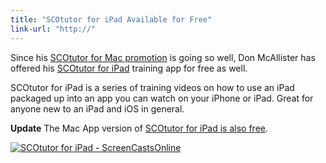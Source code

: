 ```yaml
---
title: "SCOtutor for iPad Available for Free"
link-url: "http://"
---
```

<p>Since his <a href="https://chrisenns.com/2012/04/scotutor-for-mac-for-free/">SCOtutor for Mac promotion</a> is going so well, Don McAllister has offered his <a href="http://click.linksynergy.com/fs-bin/stat?id=6PFrOqNV4B8&offerid=146261&type=3&subid=0&tmpid=1826&RD_PARM1=http%253A%252F%252Fitunes.apple.com%252Fca%252Fapp%252Fscotutor-for-ipad%252Fid488510135%253Fmt%253D8%2526uo%253D4%2526partnerId%253D30" target="itunes_store">SCOtutor for iPad</a> training app for free as well.</p>
<p>SCOtutor for iPad is a series of training videos on how to use an iPad packaged up into an app you can watch on your iPhone or iPad. Great for anyone new to an iPad and iOS in general.</p>
<p><strong>Update</strong> The Mac App version of <a href="http://click.linksynergy.com/fs-bin/stat?id=6PFrOqNV4B8&offerid=146261&type=3&subid=0&tmpid=1826&RD_PARM1=http%253A%252F%252Fitunes.apple.com%252Fca%252Fapp%252Fscotutor-for-ipad%252Fid488746097%253Fmt%253D12%2526uo%253D4%2526partnerId%253D30" target="itunes_store">SCOtutor for iPad is also free</a>.</p>
<p><a href="http://click.linksynergy.com/fs-bin/stat?id=6PFrOqNV4B8&offerid=146261&type=3&subid=0&tmpid=1826&RD_PARM1=http%253A%252F%252Fitunes.apple.com%252Fca%252Fapp%252Fscotutor-for-ipad%252Fid488510135%253Fmt%253D8%2526uo%253D4%2526partnerId%253D30" target="itunes_store"><img src="http://r.mzstatic.com/images/web/linkmaker/badge_appstore-lrg.gif" alt="SCOtutor for iPad - ScreenCastsOnline" style="border: 0;"/></a></p>
